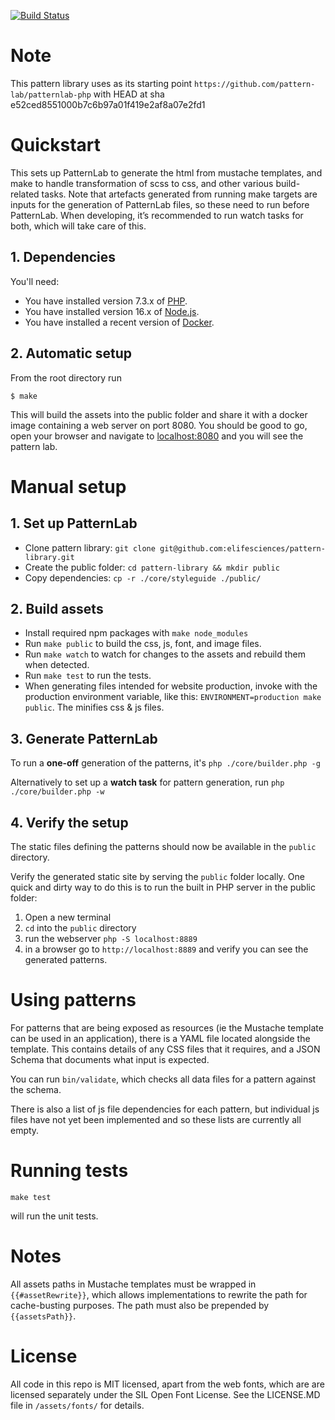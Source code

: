 [![Build Status](https://alfred.elifesciences.org/buildStatus/icon?job=prod-pattern-library)](https://alfred.elifesciences.org/job/prod-pattern-library/)
# Note
This pattern library uses as its starting point  `https://github.com/pattern-lab/patternlab-php` with HEAD at sha e52ced8551000b7c6b97a01f419e2af8a07e2fd1

# Quickstart

This sets up PatternLab to generate the html from mustache templates, and make to handle transformation
of scss to css, and other various build-related tasks. Note that artefacts generated from running make targets 
are inputs for the generation of PatternLab files, so these need to run before PatternLab. When developing,
it’s recommended to run watch tasks for both, which will take care of this.

## 1. Dependencies
You'll need:

* You have installed version 7.3.x of [PHP](https://www.php.net/).
* You have installed version 16.x of [Node.js](https://nodejs.org/en/).
* You have installed a recent version of [Docker](https://www.docker.com/).

## 2. Automatic setup
From the root directory run
```
$ make
```
This will build the assets into the public folder and share it with a docker image containing a web server on port 8080.
You should be good to go, open your browser and navigate to [localhost:8080](http://localhost:8080) and you will see the pattern lab.

# Manual setup

## 1. Set up PatternLab

- Clone pattern library: `git clone git@github.com:elifesciences/pattern-library.git`
- Create the public folder: `cd pattern-library && mkdir public`
- Copy dependencies: `cp -r ./core/styleguide ./public/`

## 2. Build assets

- Install required npm packages with `make node_modules`
- Run `make public` to build the css, js, font, and image files.
- Run `make watch` to watch for changes to the assets and rebuild them when detected.
- Run `make test` to run the tests.
- When generating files intended for website production, invoke with the production environment variable, like this: `ENVIRONMENT=production make public`. The minifies css & js files.

## 3. Generate PatternLab

To run a **one-off** generation of the patterns, it's `php ./core/builder.php -g`

Alternatively to set up a **watch task** for pattern generation, run `php ./core/builder.php -w` 

## 4. Verify the setup

The static files defining the patterns should now be available in the `public` directory.

Verify the generated static site by serving the `public` folder locally. One quick and dirty way to do this is to run the built in PHP server in the public folder:

  1. Open a new terminal
  2. `cd` into the `public` directory
  3. run the webserver `php -S localhost:8889`
  4. in a browser go to `http://localhost:8889` and verify you can see the generated patterns.

# Using patterns

For patterns that are being exposed as resources (ie the Mustache template can be used in an application), there is a YAML file located alongside the template. This contains details of any CSS files that it requires, and a JSON Schema that documents what input is expected.

You can run `bin/validate`, which checks all data files for a pattern against the schema.

There is also a list of js file dependencies for each pattern, but individual js files have not yet been implemented and so these lists are currently all empty.

# Running tests

```
make test
```

will run the unit tests.

# Notes

All assets paths in Mustache templates must be wrapped in `{{#assetRewrite}}`, which allows implementations to rewrite the path for cache-busting purposes. The path must also be prepended by `{{assetsPath}}`. 

# License
All code in this repo is MIT licensed, apart from the web fonts, which are are licensed separately under the SIL Open Font License. See the LICENSE.MD file in `/assets/fonts/` for details.
